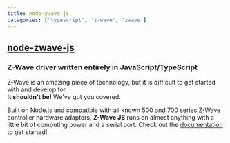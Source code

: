 ```yaml
---
title: node-zwave-js
categories: ['typescript', 'z-wave', 'zwave']
---
```

## [node-zwave-js](https://github.com/zwave-js/node-zwave-js)

### Z-Wave driver written entirely in JavaScript/TypeScript


Z-Wave is an amazing piece of technology, but it is difficult to get started with and develop for.  
**It shouldn't be!** We've got you covered.

Built on Node.js and compatible with all known 500 and 700 series Z-Wave controller hardware adapters, **Z-Wave JS** runs on almost anything with a little bit of computing power and a serial port. Check out the [documentation](https://zwave-js.github.io/node-zwave-js) to get started!
